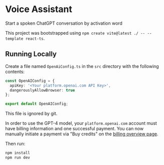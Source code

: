 # Voice Assistant

Start a spoken ChatGPT conversation by activation word

This project was bootstrapped using `npm create vite@latest ./ -- --template react-ts`.

## Running Locally

Create a file named `OpenAiConfig.ts` in the `src` directory with the following contents:

```typescript
const OpenAIConfig = {
  apiKey: '<Your platform.openai.com API Key>',
  dangerouslyAllowBrowser: true
};

export default OpenAIConfig;
```

This file is ignored by git.

In order to use the GPT-4 model, your `platform.openai.com` account must have billing information and one successful payment.
You can now manually initiate a payment via "Buy credits" on the [billing overview page](https://platform.openai.com/account/billing/overview).

Then run:

```bash
npm install
npm run dev
```
